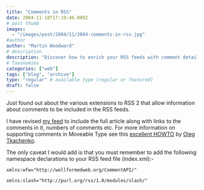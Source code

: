 ```yaml
---
title: "Comments in RSS"
date: 2004-11-18T17:19:46.000Z
# post thumb
images:
  - "/images/post/2004/11/2004-comments-in-rss.jpg"
#author
author: "Martin Woodward"
# description
description: "Discover how to enrich your RSS feeds with comment details using extensions and essential namespace declarations."
# Taxonomies
categories: ["web"]
tags: ["blog", "archive"]
type: "regular" # available type (regular or featured)
draft: false
---
```

Just found out about the various extensions to RSS 2 that allow information about comments to be included in the RSS feeds.  

I have revised [my feed](http://www.woodwardweb.com/index.xml) to include the full article along with links to the comments in it, numbers of comments etc.  For more information on supporting comments in Moveable Type see this [excellent HOWTO](http://www.tkachenko.com/blog/archives/000133.html) by [Oleg Tkachenko](http://www.tkachenko.com/).  

The only caveat I would add is that you must remember to add the following namespace declarations to your RSS feed file (index.xml):-

    xmlns:wfw="http://wellformedweb.org/CommentAPI/"

    xmlns:slash="http://purl.org/rss/1.0/modules/slash/"